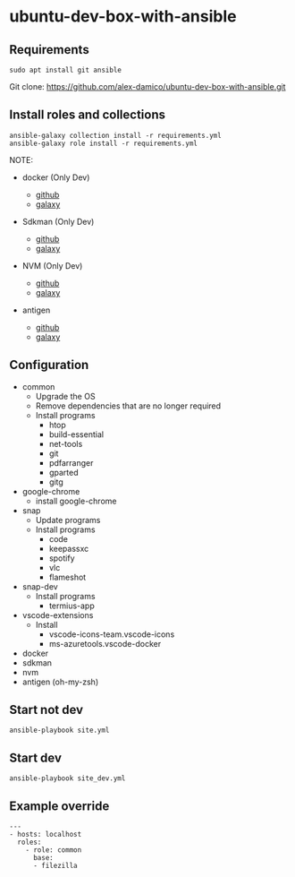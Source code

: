# ubuntu-dev-box-with-ansible

## Requirements
```
sudo apt install git ansible
```

Git clone: https://github.com/alex-damico/ubuntu-dev-box-with-ansible.git

## Install roles and collections
```
ansible-galaxy collection install -r requirements.yml
ansible-galaxy role install -r requirements.yml
```

NOTE:
- docker (Only Dev)
    - [github](https://github.com/geerlingguy/ansible-role-docker)
    - [galaxy](https://galaxy.ansible.com/geerlingguy/docker)

- Sdkman (Only Dev)
    - [github](https://github.com/Comcast/ansible-sdkman)
    - [galaxy](https://galaxy.ansible.com/comcast/sdkman)

- NVM (Only Dev)
    - [github](https://github.com/grzegorznowak/ansible-nvm-node)
    - [galaxy](https://galaxy.ansible.com/grzegorznowak/nvm_node)

- antigen
    - [github](https://github.com/gantsign/ansible_role_antigen)
    - [galaxy](https://galaxy.ansible.com/gantsign/antigen)


## Configuration
- common
    - Upgrade the OS
    - Remove dependencies that are no longer required
    - Install programs
        - htop
        - build-essential
        - net-tools
        - git
        - pdfarranger
        - gparted
        - gitg
- google-chrome
    - install google-chrome
- snap
    - Update programs
    - Install programs
        - code
        - keepassxc
        - spotify
        - vlc
        - flameshot
- snap-dev
    - Install programs
        - termius-app
- vscode-extensions
    - Install
        - vscode-icons-team.vscode-icons
        - ms-azuretools.vscode-docker
- docker
- sdkman
- nvm
- antigen (oh-my-zsh)

## Start not dev
```
ansible-playbook site.yml
```

## Start dev
```
ansible-playbook site_dev.yml
```

## Example override
```
---
- hosts: localhost
  roles:
    - role: common
      base:
      - filezilla
```